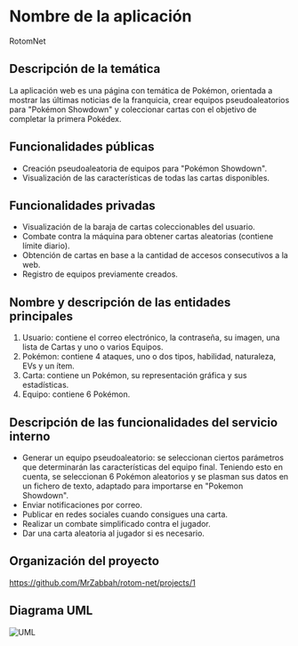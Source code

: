 # Nombre de la aplicación

RotomNet

## Descripción de la temática

La aplicación web es una página con temática de Pokémon, orientada a mostrar las
últimas noticias de la franquicia, crear equipos pseudoaleatorios para 
"Pokémon Showdown" y coleccionar cartas con el objetivo de completar la primera Pokédex.

## Funcionalidades públicas

* Creación pseudoaleatoria de equipos para "Pokémon Showdown".
* Visualización de las características de todas las cartas disponibles.

## Funcionalidades privadas

* Visualización de la baraja de cartas coleccionables del usuario.
* Combate contra la máquina para obtener cartas aleatorias (contiene límite diario).
* Obtención de cartas en base a la cantidad de accesos consecutivos a la web.
* Registro de equipos previamente creados.

## Nombre y descripción de las entidades principales

1. Usuario: contiene el correo electrónico, la contraseña, su imagen, una lista de Cartas y uno o varios Equipos.
2. Pokémon: contiene 4 ataques, uno o dos tipos, habilidad, naturaleza, EVs y un ítem.
3. Carta: contiene un Pokémon, su representación gráfica y sus estadísticas.
4. Equipo: contiene 6 Pokémon.

## Descripción de las funcionalidades del servicio interno

* Generar un equipo pseudoaleatorio: se seleccionan ciertos parámetros que determinarán las características del equipo final. Teniendo esto en cuenta, se seleccionan 6 Pokémon aleatorios y se plasman sus datos en un fichero de texto, adaptado para importarse en "Pokemon Showdown".
* Enviar notificaciones por correo.
* Publicar en redes sociales cuando consigues una carta. 
* Realizar un combate simplificado contra el jugador.
* Dar una carta aleatoria al jugador si es necesario.

## Organización del proyecto

https://github.com/MrZabbah/rotom-net/projects/1

## Diagrama UML
![UML](https://user-images.githubusercontent.com/60218308/152993552-48e7408f-217e-4e14-8a54-866733067c6f.PNG)


